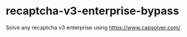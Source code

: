 # recaptcha-v3-enterprise-bypass
Solve any recaptcha v3 enterprise using https://www.capsolver.com/



                                                                              